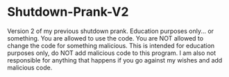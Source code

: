 # Shutdown-Prank-V2
Version 2 of my previous shutdown prank. Education purposes only... or something.
You are allowed to use the code. You are NOT allowed to change the code for something malicious. This is intended for education purposes only, do NOT add malicious code to this program. I am also not responsible for anything that happens if you go against my wishes and add malicious code. 
